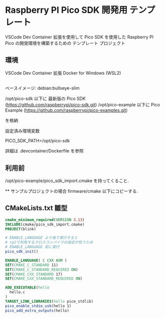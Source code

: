 # Raspberry PI Pico SDK 開発用 テンプレート

VSCode Dev Container 拡張を使用して
Pico SDK を使用した Raspberry PI Pico の開発環境を構築するための
テンプレート プロジェクト

## 環境

VSCode Dev Container 拡張
Docker for Windows (WSL2)

## 

ベースイメージ: debian:bullseye-slim

/opt/pico-sdk 以下に 最新版の Pico SDK (https://github.com/raspberrypi/pico-sdk.git)
/opt/pico-example 以下に Pico Example (https://github.com/raspberrypi/pico-examples.git)

を格納

設定済み環境変数

PICO_SDK_PATH=/opt/pico-sdk

詳細は .devcontainer/Dockerfile を参照

## 利用前

/opt/pico-example/pico_sdk_import.cmake を持ってくること.

** サンプルプロジェクトの場合 firmware/cmake 以下にコピーする.

## CMakeLists.txt 雛型

```cmake
cmake_minimum_required(VERSION 3.13)
INCLUDE(cmake/pico_sdk_import.cmake)
PROJECT(blink)

# ENABLE_LANGUAGE より後で実行すると
# rp2で利用するクロスコンパイラの指定が狂うため
# ENABLE_LANGUAGE 前に実行
pico_sdk_init()

ENABLE_LANGUAGE( C CXX ASM )
SET(CMAKE_C_STANDARD 11)
SET(CMAKE_C_STANDARD_REQUIRED ON)
SET(CMAKE_CXX_STANDARD 17)
SET(CMAKE_CXX_STANDARD_REQUIRED ON)

ADD_EXECUTABLE(hello
  hello.c
)
TARGET_LINK_LIBRARIES(hello pico_stdlib)
pico_enable_stdio_usb(hello 1)
pico_add_extra_outputs(hello)
```
